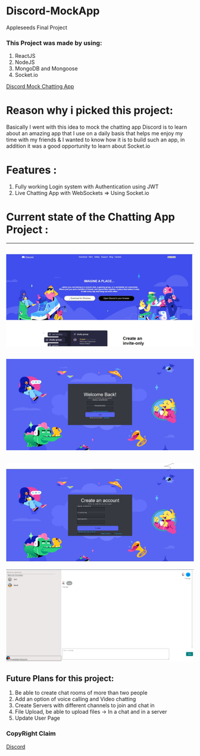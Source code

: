 # Discord-MockApp
Appleseeds Final Project

### This Project was made by using:
1. ReactJS
2. NodeJS
3. MongoDB and Mongoose
4. Socket.io

[Discord Mock Chatting App](https://discord-mock.herokuapp.com/)

# Reason why i picked this project:
Basically I went with this idea to mock the chatting app Discord is to learn about an amazing app that I use on a daily basis that helps me enjoy my time with my friends & I wanted to know how it is to build such an app, in addition it was a good opportunity to learn about Socket.io



# Features :

1. Fully working Login system with Authentication using JWT
2. Live Chatting App with WebSockets => Using Socket.io

 

# Current state of the Chatting App Project :
---------------------------------
![HomePage](client/public/HomePage.jpg)
-------------------------------------
![Login](client/public/LoginPage.jpg)
------------------------------------
![Register](client/public/Register.jpg)
-------------------------------------
![Chat](client/public/Chat.jpg)

## Future Plans for this project:
1. Be able to create chat rooms  of more than two people
2. Add an option of voice calling and Video chatting
3. Create Servers with different channels to join and chat in
4. File Upload, be able to upload files -> In a chat and in a server
5. Update User Page

### CopyRight Claim

[Discord](https://discord.com/)

